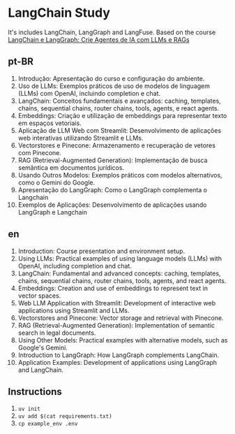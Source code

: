 # LangChain Study

It's includes LangChain, LangGraph and LangFuse. Based on the course [LangChain e LangGraph: Crie Agentes de IA com LLMs e RAGs](https://www.udemy.com/course/lanchain)

## pt-BR

1. Introdução:  Apresentação do curso e configuração do ambiente.
2. Uso de LLMs: Exemplos práticos de uso de modelos de linguagem (LLMs) com OpenAI, incluindo completion e chat.
3. LangChain: Conceitos fundamentais e avançados: caching, templates, chains, sequential chains, router chains, tools, agents, e react agents.
4. Embeddings: Criação e utilização de embeddings para representar texto em espaços vetoriais.
5. Aplicação de LLM Web com Streamlit: Desenvolvimento de aplicações web interativas utilizando Streamlit e LLMs.
6. Vectorstores e Pinecone: Armazenamento e recuperação de vetores com Pinecone.
7. RAG (Retrieval-Augmented Generation): Implementação de busca semântica em documentos jurídicos.
8. Usando Outros Modelos: Exemplos práticos com modelos alternativos, como o Gemini do Google.
9. Apresentação do LangGraph: Como o LangGraph complementa o Langchain
10. Exemplos de Aplicações: Desenvolvimento de aplicações usando LangGraph e Langchain

## en

1. Introduction: Course presentation and environment setup.
2. Using LLMs: Practical examples of using language models (LLMs) with OpenAI, including completion and chat.
3. LangChain: Fundamental and advanced concepts: caching, templates, chains, sequential chains, router chains, tools, agents, and react agents.
4. Embeddings: Creation and use of embeddings to represent text in vector spaces.
5. Web LLM Application with Streamlit: Development of interactive web applications using Streamlit and LLMs.
6. Vectorstores and Pinecone: Vector storage and retrieval with Pinecone.
7. RAG (Retrieval-Augmented Generation): Implementation of semantic search in legal documents.
8. Using Other Models: Practical examples with alternative models, such as Google's Gemini.
9. Introduction to LangGraph: How LangGraph complements LangChain.
10. Application Examples: Development of applications using LangGraph and LangChain.

## Instructions

1. `uv init`
2. `uv add $(cat requirements.txt)`
3. `cp example_env .env`
